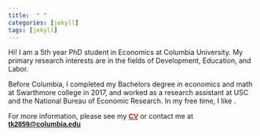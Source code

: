 ```yaml
---
title:  " "
categories: [jekyll]
tags: [jekyll]
---
```

Hi! I am a 5th year PhD student in Economics at Columbia University. My primary research interests are in the fields of Development, Education, and Labor. 

Before Columbia, I completed my Bachelors degree in economics and math at Swarthmore college in 2017, and worked as a research assistant at USC and the National Bureau of Economic Research. In my free time, I like . 

For more information, please see my <a href="tusharkundu.github.io/files/TK_CV_03.15.24" target="_blank"><b><font face="Arial" color="#cc0e0e">CV</font></b></a> or contact me at <a href="mailto:{{ site.author.email }}" title="Email {{ site.author.email }}" target="_blank"><b><font face="Arial" color="#cc0e0e">tk2859@columbia.edu</font></b></a>

